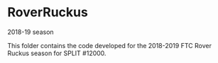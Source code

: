 # RoverRuckus
2018-19 season

This folder contains the code developed for the 2018-2019 FTC Rover Ruckus season for SPLIT #12000. 
